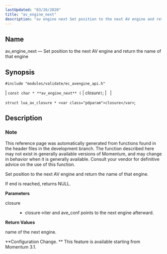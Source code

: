 ```yaml
---
lastUpdated: "03/26/2020"
title: "av_engine_next"
description: "av engine next Set position to the next AV engine and return the name of that engine const char av engine next closure struct lua av closure closure This reference page was automatically generated from functions found in the header files in the development branch The function described here may..."
---
```


<a name="apis.av_engine_next"></a> 
## Name

av_engine_next — Set position to the next AV engine and return the name of that engine

## Synopsis

`#include "modules/validate/ec_avengine_api.h"`

| `const char * **av_engine_next** (` | <var class="pdparam">closure</var>`)`; |   |

`struct lua_av_closure * <var class="pdparam">closure</var>`;<a name="idp46929760"></a> 
## Description

### Note

This reference page was automatically generated from functions found in the header files in the development branch. The function described here may not exist in generally available versions of Momentum, and may change in behavior when it is generally available. Consult your vendor for definitive advice on the use of this function.

Set position to the next AV engine and return the name of that engine.

If end is reached, returns NULL.

**<a name="idp46933152"></a> Parameters**

<dl class="variablelist">

<dt>closure</dt>

<dd>

- closure->iter and ave_conf points to the next engine afterward.

</dd>

</dl>

**<a name="idp46936224"></a> Return Values**

name of the next engine.

**Configuration Change. ** This feature is available starting from Momentum 3.1.